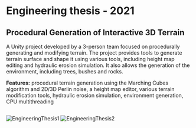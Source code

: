 # Engineering thesis - 2021
## Procedural Generation of Interactive 3D Terrain

A Unity project developed by a 3-person team focused on procedurally generating and modifying terrain. The project provides tools to generate terrain surface and shape it using various tools, including height map editing and hydraulic erosion simulation. It also allows the generation of the environment, including trees, bushes and rocks.

**Features:** procedural terrain generation using the Marching Cubes algorithm and 2D/3D Perlin noise, a height map editor, various terrain modification tools, hydraulic erosion simulation, environment generation, CPU multithreading
##

![EngineeringThesis1](https://github.com/Arturvo/EngineeringThesis/assets/112289546/fe46b9c6-4de9-4612-b742-cda21127c22b)
![EngineeringThesis2](https://github.com/Arturvo/EngineeringThesis/assets/112289546/d3614def-ad8a-47e3-871c-16cf35da30b2)
